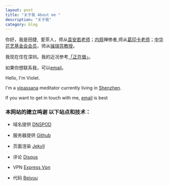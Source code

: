 ```yaml
---
layout: post
title: "关于我 About me "
description: "关于我"
category: blog
---
```


你好，我是田捷,  爱茶人，师从[袁安若老师](http://blog.sina.com.cn/chasutra )；[内观](https://www.dhamma.org/en/index)禅修者,师从[葛印卡老师](https://en.wikipedia.org/wiki/S._N._Goenka)；[中华花艺基金会会员](http://www.florist.org.tw)，师从[操瑞芸教授](http://blog.sina.com.cn/caoruiyunchengdu)。

我现在住在深圳。我的近况参考[「正在做」](http://violettianjie.com/whatIamdoingnow)。

如果你想联系我，可以[email](violettianjie@qq.com)。


Hello, I'm Violet.

I'm a [vipassana](https://www.dhamma.org/en/index) meditator currently living in [Shenzhen](https://en.wikipedia.org/wiki/Shenzhen).

If you want to get in touch with me, [email](violettianjie@qq.com) is best


### 本网站的建立鸣谢 以下站点和技术：

- 域名提供 [DNSPOD]( https://www.dnspod.cn)

- 服务器提供 [Github](  https://github.com)

- 页面渲染 [Jekyll]( https://jekyllrb.com)

- 评论 [Disqus]( http://disqus.com)

- VPN [Express Vpn]( https://www.xpress-vpn.com)

- 代码 [Beiyuu](http://beiyuu.com/)
